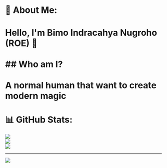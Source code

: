 # 💫 About Me:
# Hello, I'm Bimo Indracahya Nugroho (ROE) 👋<br><br>## Who am I?<br><br>A normal human that want to create modern magic

# 📊 GitHub Stats:
![](https://github-readme-stats.vercel.app/api?username=RoeRL&theme=dark&hide_border=false&include_all_commits=false&count_private=false)<br/>
![](https://nirzak-streak-stats.vercel.app/?user=RoeRL&theme=dark&hide_border=false)<br/>
![](https://github-readme-stats.vercel.app/api/top-langs/?username=RoeRL&theme=dark&hide_border=false&include_all_commits=false&count_private=false&layout=compact)

---
[![](https://visitcount.itsvg.in/api?id=RoeRL&icon=0&color=0)](https://visitcount.itsvg.in)

<!-- Proudly created with GPRM ( https://gprm.itsvg.in ) -->
